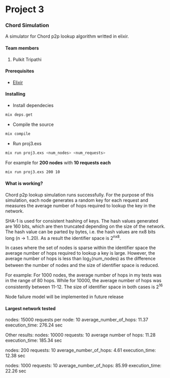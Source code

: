 # Project 3
### Chord Simulation

A simulator for Chord p2p lookup algorithm writted in elixir.

#### Team members
1. Pulkit Tripathi

#### Prerequisites
* [Elixir](https://elixir-lang.org/install.html)

#### Installing
* Install dependecies
```elixir
mix deps.get
````
* Compile the source
```elixir
mix compile
```
* Run proj3.exs
```bash
mix run proj3.exs <num_nodes> <num_requests>
```

For example for **200 nodes** with **10 requests each**
```bash
mix run proj3.exs 200 10
```

#### What is working?

Chord p2p lookup simulation runs successfully. For the purpose of this simulation, each node generates a random key for each request and measures the average number of hops required to lookup the key in the network.

SHA-1 is used for consistent hashing of keys. The hash values generated are 160 bits, which are then truncated depending on the size of the network. The hash value can be parted by bytes, i.e. the hash values are nx8 bits long (n -> 1..20). As a result the identifier space is 2<sup>nx8</sup>.

In cases where the set of nodes is sparse within the identifier space the average number of hops required to lookup a key is large. However, the average number of hops is less than log<sub>2</sub>(num_nodes) as the difference between the number of nodes and the size of identifier space is reduced.

For example:
For 1000 nodes, the average number of hops in my tests was in the range of 80 hops.
While for 10000, the average number of hops was consistently between 11-12.
The size of identifier space in both cases is 2<sup>16</sup>


Node failure model will be implemented in future release

#### Largest network tested

nodes: 15000 
requests per node: 10 
average_number_of_hops: 11.37
execution_time: 276.24 sec

Other results:
nodes: 10000
requests: 10
average number of hops: 11.28
execution_time: 185.34 sec

nodes: 200
requests: 10
average_number_of_hops: 4.61
execution_time: 12.38 sec

nodes: 1000
requests: 10
average_number_of_hops: 85.99
execution_time: 22.26 sec